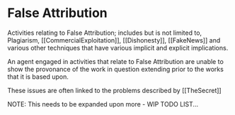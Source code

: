 # False Attribution

Activities relating to False Attribution; includes but is not limited to, Plagiarism,  [[CommercialExploitation]], [[Dishonesty]], [[FakeNews]] and various other techniques that have various implicit and explicit implications.  

An agent engaged in activities that relate to False Attribution are unable to show the provonance of the work in question extending prior to the works that it is based upon.

These issues are often linked to the problems described by [[TheSecret]] 

NOTE:  This needs to be expanded upon more - WIP TODO LIST...